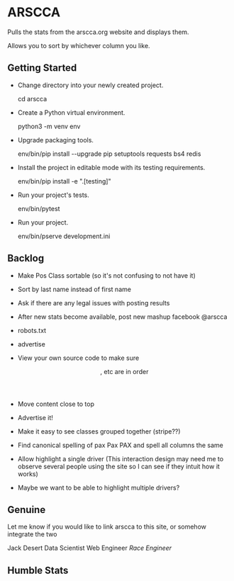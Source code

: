 
ARSCCA
======

Pulls the stats from the arscca.org website and displays them.

Allows you to sort by whichever column you like.


Getting Started
---------------

- Change directory into your newly created project.

    cd arscca

- Create a Python virtual environment.

    python3 -m venv env

- Upgrade packaging tools.

    env/bin/pip install --upgrade pip setuptools requests bs4 redis

- Install the project in editable mode with its testing requirements.

    env/bin/pip install -e ".[testing]"

- Run your project's tests.

    env/bin/pytest

- Run your project.

    env/bin/pserve development.ini


Backlog
-------

  * Make Pos Class sortable (so it's not confusing to not have it)
  * Sort by last name instead of first name
  * Ask if there are any legal issues with posting results
  * After new stats become available, post new mashup facebook @arscca
  * robots.txt
  * advertise
  * View your own source code to make sure <header>, etc are in order
  * Move content close to top
  * Advertise it!
  * Make it easy to see classes grouped together (stripe??)
  * Find canonical spelling of pax Pax PAX and spell all columns the same


  * Allow highlight a single driver (This interaction design may need
    me to observe several people using the site so I can see if they intuit
    how it works)
  * Maybe we want to be able to highlight multiple drivers?



Genuine
-------

Let me know if you would like to link arscca to this site, or somehow integrate the two

Jack Desert
Data Scientist
Web Engineer
*Race Engineer*


Humble Stats
------------
